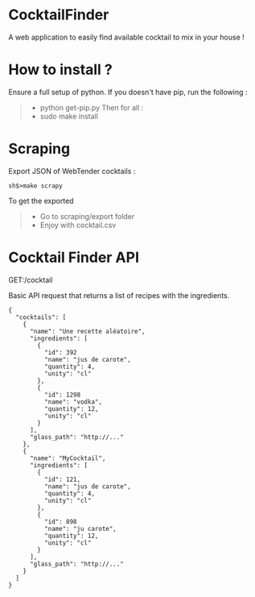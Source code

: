 # CocktailFinder
A web application to easily find available cocktail to mix in your house !

How to install ?
================

Ensure a full setup of python.
If you doesn't have pip, run the following :
> - python get-pip.py
Then for all :
> - sudo make install

Scraping
========

Export JSON of WebTender cocktails :
```
sh$>make scrapy
```

To get the exported
> - Go to scraping/export folder
> - Enjoy with cocktail.csv


Cocktail Finder API
===================

GET:/cocktail

Basic API request that returns a list of recipes with the ingredients.

```
{
  "cocktails": [
    {
      "name": "Une recette aléatoire",
      "ingredients": [
        {
          "id": 392
          "name": "jus de carote",
          "quantity": 4,
          "unity": "cl"
        },
        {
          "id": 1298
          "name": "vodka",
          "quantity": 12,
          "unity": "cl"
        }
      ],
      "glass_path": "http://..."
    },
    {
      "name": "MyCocktail",
      "ingredients": [
        {
          "id": 121,
          "name": "jus de carote",
          "quantity": 4,
          "unity": "cl"
        },
        {
          "id": 898
          "name": "ju carote",
          "quantity": 12,
          "unity": "cl"
        }
      ],
      "glass_path": "http://..."
    }
  ]
}
```
